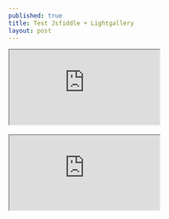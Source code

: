 ```yaml
---
published: true
title: Test Jsfiddle + Lightgallery
layout: post
---
```

<div class="intrinsic-container">
<iframe src="https://jsfiddle.net/qwzxc129/yfyr0j6m/embedded/result,html,js,css/dark/" allowfullscreen></iframe></div>
<br>
<div class="intrinsic-container">
<iframe src="https://codepen.io/qwzxc129/embed/kXjXkE/?hight=530&theme-id=dark&default-tab=result&embed-version=2" allowfullscreen></iframe></div>
